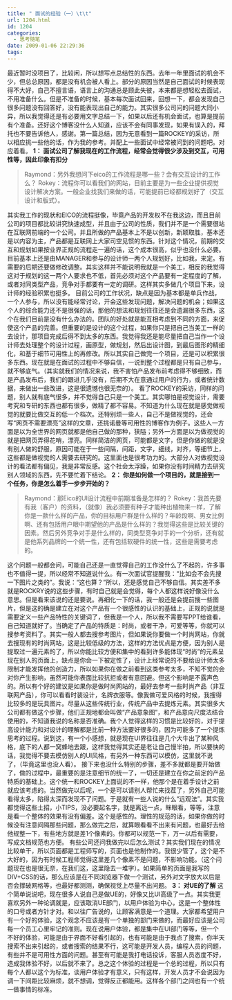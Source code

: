 ```yaml
---
title: " 面试的经验（一）\t\t"
url: 1204.html
id: 1204
categories:
  - 思考随笔
date: 2009-01-06 22:29:36
tags:
---
```


最近暂时没项目了，比较闲，所以想写点总结性的东西。去年一年里面试的机会不少，但总总原因，都是没有机会被人看上。部分的原因当然是自己面试的时候表现得不大好，自己不擅言语，语言上的沟通总是顾此失彼，本来都是想轻松去面试，不用准备什么。但是不准备的时候，基本每次面试回来，回想一下，都会发现自己很多问题没有回答好，没有能表现出自己的能力。其实很多公司问的问题大同小异，所以我觉得还是有必要用文字总结一下，如果以后还有机会面试，也算是提前有个准备。还好这个博客没什么人知道，应该不会有同事发现，如果有误入的，拜托也不要告诉他人，感谢。第一篇总结，因为无意看到一篇ROCKEY的采访，所以相应挑一些他的话，作为我的参考。并配上一些面试中经常被问到的问题吧。对应着看。 **1： 面试公司了解我现在的工作流程，经常会觉得很少涉及到交互，可用性等，因此印象有扣分**

> Raymond：另外我想问下eico的工作流程是哪一些？会有交互设计的工作么？ Rokey：流程你可以看我们的网站，目前主要是为一些企业提供视觉设计解决方案。一般企业找我们来做的话，可能提前已经都规划好了（交互设计和版式）。

其实我工作的现状和EICO的流程挺像，毕竟产品的开发权不在我这边，而且目前公司的项目都比较讲究快速成型，并且由于公司的性质，我们并不是一个需要很站在互联网前端的一个公司。并且所做的产品基本上不是以创新，新颖取胜，基本还是以内容为主，产品都是互联网上大家司空见惯的东西。针对这个情况，前期的交互和规划如果按业界正规的流程走一遍的话，这个成本很高，似乎也没什么必要。目前基本上还是由MANAGER和参与的设计师一两个人规划好，比如我，来定。有需要的后期还要做修改调整。其实这样并不能说明我就是一个美工，相反的我觉得这对于规划的这一两个人要求也不低，首先必须对这个产品要有一定程度的了解，或者对同类型产品，竞争对手都要有一定的调研。这样其实多做几个项目下来，设计师的经验积累也挺多。 目前公司的工作状况，缺点是因为基本都是单兵作战，一个人参与，所以没有能经常讨论，开会这些发现问题，解决问题的机会；如果这个人的综合能力还不是很强的话，那他的想法和规划往往还是会遗漏很多东西，这个在我们目前是没有什么办法的。团队的好处就是能互相考虑到不同的方面，来促使这个产品的完善。但重要的是设计的这个过程，如果你只是把自己当美工一样的去设计，那项目完成后得不到太多的东西。我觉得我还是能尽量把自己当作一个设计师去处理整个的设计过程，画原型，做规划，然后出设计图，到最后图形的精细化，和基于细节可用性上的再修改。所以其实自己做完一个项目，还是可以积累很多东西。现在就是在面试的过程中不够自信，一说到整个过程都是只有自己参与，就不够底气。（其实就我们的情况来说，我不害怕产品发布前考虑得不够细致，而是产品发布后，我们的跟进几乎没有，后期不大在意通过用户的行为，或者统计数据，来做出一些改进，这是很遗憾也很无奈的）。 看了ROCKEY的采访，同样的问题，别人就有底气很多，并不觉得自己只是一个美工。其实哪怕是视觉设计，需要考究和专研的东西也都有很多，做精了都不容易。不知道为什么现在就是感觉做视觉的就要比做交互的低一个档次。还特别烦一些人，自己不是做视觉的，还会写“网页不需要漂亮”这样的文章，还挑诺曼等可用性的博客作为例子。这些人一方面是以为全世界的网页就都是他自己做的那种，狭隘；另外一方面是以为做视觉的就是把网页弄得花哨，漂亮。同样简洁的网页，可能都是文字，但是你做的就是没有别人做的舒服，原因可能在于一些间隔，间距，文字，细线，对齐，等细节上，这些都是做视觉的人需要去研究的。这里面也是很考功力的。大部分人对做视觉设计的看法都有偏见，我是非常反感。这个社会太浮躁，如果你没有时间精力去研究别人领域的东西，先不要忙着下结论。 **2： 你是如何做一个项目的，就是接到一个任务，你是怎么着手一步步开始的？**

> Raymond：那Eico的UI设计流程中前期准备是怎样的？ Rokey：我首先要有我（客户）的资料，（就像）我必须要有种子才能种出植物来一样，了解你是一款什么样的产品，你的目标用户群是什么样的？年龄段啊、男女比例啊、还有包括用户眼中期望他的产品是什么样的？我觉得这些是比较关键的因素。然后另外竞争对手是什么样的，同类型竞争对手的一个分析，还有就是他系列品牌的一个统一性，还有包括软硬件的统一性，这些是需要考虑的。

这个问题一般都会问，可能自己还是一直觉得自己的工作没什么了不起的，许多事也不值得一提，所以经常不知道说什么。有一次面试官提醒我：“比如会不会先搜一下图片之类的”。我说：“这也算？”所以，还是感觉自己不够自信。其实差不多就是ROCKRY说的这些步骤，有时自己就是会觉得，每个人都这样说好像没什么意思。但是看来该说的还是要说。再细化一下的话，我一般还是会提前搜一些图片，但是这的确是建立在对这个产品有一个很感性的认识的基础上，正规的说就是需要定义一些产品特性的关键词了，但我是一个人，所以我不需要写PPT给谁看，自己知道就好了。当确定了产品的特质是：时尚，或者干净，可爱等等，你就可以搜参考资料了。其实一般人都去搜参考图片，但如果说你要做一个时尚网站，你就去搜现有的时尚网站，这是比较低级的方法，这样的方法优点是方便，因为别人是提取过一遍元素的了，所以你能比较方便和集中的看到许多能体现“时尚”的元素呈现在别人的页面上，缺点是你会一下被定性了，设计上经常说的不要给设计师太多限制才能发挥他的创造力，所以如果你在做之前看到这类参考太多，不知不觉的会对你产生影响，虽然可能你表面比较抗拒或者有意回避。但这个影响是不露声色的。所以有个好的建议是如果你是做时尚网站的，最好去参考一些时尚产品（非互联网产品），你可以看看时装设计，名牌衣服等。像我做可爱风格的时候，我搜得比较多的是玩具图片。尽量从这些传统行业，传统产品中去提炼元素。其实很多大公司都有做这个步骤，他们正规地都会叫做“产品意象图”，和产品意向尺度法结合使用的，不知道我说的名称是否准确。我个人觉得这样的习惯是比较好的，对于提高设计能力和对设计的理解都是比前一种方法要好很多的，因为可能多了一个提炼思考的过程。说到这，有一个小感想，就是现在UI界往往是几个大牛出了某种风格，底下的人都一窝蜂地去跟，这样我觉得其实还是老让自己慢半拍，所以要快的话，我觉得不要去模仿别人的UI风格，有另外一种东西可以模仿，这里就不说了，（毕竟这里也没人看）。 接下来也没什么特别的步骤，差不多就都是要开始做了，做的过程中，最重要的是注意细节的统一了，一切还是建立在你之前定的产品特质的基础上。这个统一和ROCKEY上面说的不一样，他那个是在着手设计之前就应该考虑的。当然做完以后呢，一个是可以请别人帮忙来找茬了，另外自己可能看得太多，陷得太深而发现不了问题。于是就有一些人说的什么“远观法”。其实我都觉得这些土招，小TIPS，没必要起名字，就是离远一点，眯眼看，等等，注意是看一个整体的效果有没有偏差。这个是感性的。理性的规范的话，如果你做的时候没有注意间隔那些问题，那么做完之后，就算眼看看不出来有问题，也最好去给他规整一下，有些地方就是差1个像素的。你都可以规范一下，万一以后有需要，写成文档规范也方便。 有些公司还问我做完以后怎么测试？其实我们现在的情况比较单干，所以页面都是工程师写的，页面也是他制作的。我很少管了，这个是不大好的，因为有时候工程师觉得这里差几个像素不是问题，不影响功能。（这个问题现在也是很无奈，在我们这，这里隐去一堆字）。如果简单的页面是我写的DIV+CSS的话，那么应该是在不同浏览器下做一个测试，另外对文字放大以后是否会撑破网格等，也最好都测测，确保视觉上尽量不出问题。 **3： 对UE的了解** 这个简单说说吧，现在很多人说自己是做UE的，好像又比UI高级了一点。其实我更喜欢另外一种论调就是，应该取消UE部门，以用户体验为中心，这是一个整体性的口号或者方针才对。和以往广告说的，让顾客满意是一个道理。大家都希望用户有一个好的体验，这个观念不应该是有一个单独的部门来做的，而最好应该是公司每一个员工心里牢记的准则。现在说用户体验，都是集中在UI部门等等，但一个不好的体验，可能是由于界面不好看引起的，也有可能是由于我点了搜索，你半天搜索不出来引起的，或者搜索的结果不行，这可能是开发人员，编程人员的问题，有些并不是可用性方面的问题。甚至有可能是我打电话投诉，客服人员态度不好，造成我体验不好，以后就不来了。总之这个体验的过程是一个总的过程，所以只有每个人都以这个为标准，谈用户体验才有意义，只有这样，开发人员才不会说因为调一下间距比较麻烦，就不想调，觉得反正都能用。这样各个部门之间也有一个统一做事情的标准。